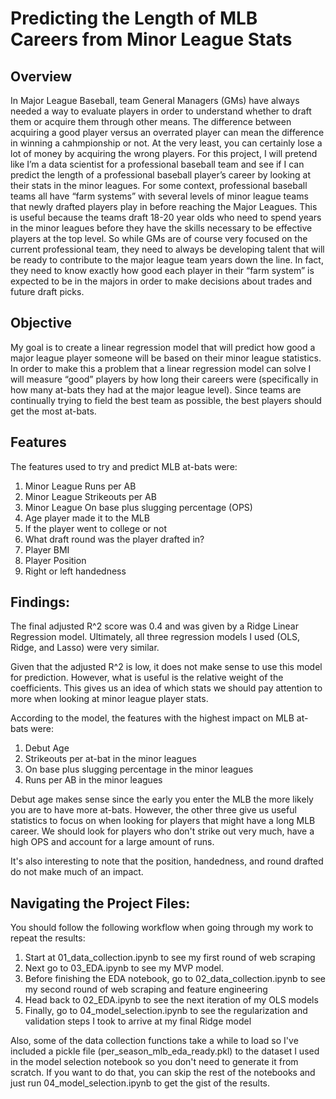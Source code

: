 # Predicting the Length of MLB Careers from Minor League Stats

## Overview

In Major League Baseball, team General Managers (GMs) have always needed a way to evaluate players in order to understand whether to draft them or acquire them through other means. The difference between acquiring a good player versus an overrated player can mean the difference in winning a cahmpionship or not. At the very least, you can certainly lose a lot of money by acquiring the wrong players. For this project, I will pretend like I’m a data scientist for a professional baseball team and see if I can predict the length of a professional baseball player’s career by looking at their stats in the minor leagues. For some context, professional baseball teams all have “farm systems” with several levels of minor league teams that newly drafted players play in before reaching the Major Leagues. This is useful because the teams draft 18-20 year olds who need to spend years in the minor leagues before they have the skills necessary to be effective players at the top level. So while GMs are of course very focused on the current professional team, they need to always be developing talent that will be ready to contribute to the major league team years down the line. In fact, they need to know exactly how good each player in their “farm system” is expected to be in the majors in order to make decisions about trades and future draft picks. 

## Objective

My goal is to create a linear regression model that will predict how good a major league player someone will be based on their minor league statistics. In order to make this a problem that a linear regression model can solve I will measure “good” players by how long their careers were (specifically in how many at-bats they had at the major league level). Since teams are continually trying to field the best team as possible, the best players should get the most at-bats.

## Features

The features used to try and predict MLB at-bats were:
1. Minor League Runs per AB
1. Minor League Strikeouts per AB
1. Minor League On base plus slugging percentage (OPS)
1. Age player made it to the MLB
1. If the player went to college or not
1. What draft round was the player drafted in?
1. Player BMI
1. Player Position
1. Right or left handedness

## Findings:

The final adjusted R^2 score was 0.4 and was given by a Ridge Linear Regression model. Ultimately, all three regression models I used (OLS, Ridge, and Lasso) were very similar. 

Given that the adjusted R^2 is low, it does not make sense to use this model for prediction. However, what is useful is the relative weight of the coefficients. This gives us an idea of which stats we should pay attention to more when looking at minor league player stats. 

According to the model, the features with the highest impact on MLB at-bats were:
1. Debut Age
1. Strikeouts per at-bat in the minor leagues
1. On base plus slugging percentage in the minor leagues
1. Runs per AB in the minor leagues

Debut age makes sense since the early you enter the MLB the more likely you are to have more at-bats. However, the other three give us useful statistics to focus on when looking for players that might have a long MLB career. We should look for players who don't strike out very much, have a high OPS and account for a large amount of runs. 

It's also interesting to note that the position, handedness, and round drafted do not make much of an impact. 

## Navigating the Project Files:

You should follow the following workflow when going through my work to repeat the results: 
1. Start at 01_data_collection.ipynb to see my first round of web scraping
1. Next go to 03_EDA.ipynb to see my MVP model. 
1. Before finishing the EDA notebook, go to 02_data_collection.ipynb to see my second round of web scraping and feature engineering
1. Head back to 02_EDA.ipynb to see the next iteration of my OLS models
1. Finally, go to 04_model_selection.ipynb to see the regularization and validation steps I took to arrive at my final Ridge model

Also, some of the data collection functions take a while to load so I've included a pickle file (per_season_mlb_eda_ready.pkl) to the dataset I used in the model selection notebook so you don't need to generate it from scratch. If you want to do that, you can skip the rest of the notebooks and just run 04_model_selection.ipynb to get the gist of the results.
